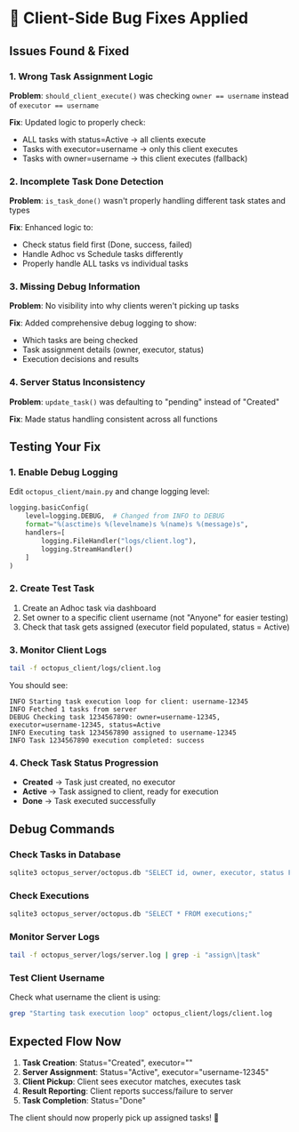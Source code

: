 # 🐛 Client-Side Bug Fixes Applied

## Issues Found & Fixed

### 1. **Wrong Task Assignment Logic**
**Problem**: `should_client_execute()` was checking `owner == username` instead of `executor == username`

**Fix**: Updated logic to properly check:
- ALL tasks with status=Active → all clients execute
- Tasks with executor=username → only this client executes
- Tasks with owner=username → this client executes (fallback)

### 2. **Incomplete Task Done Detection**
**Problem**: `is_task_done()` wasn't properly handling different task states and types

**Fix**: Enhanced logic to:
- Check status field first (Done, success, failed)
- Handle Adhoc vs Schedule tasks differently
- Properly handle ALL tasks vs individual tasks

### 3. **Missing Debug Information**
**Problem**: No visibility into why clients weren't picking up tasks

**Fix**: Added comprehensive debug logging to show:
- Which tasks are being checked
- Task assignment details (owner, executor, status)
- Execution decisions and results

### 4. **Server Status Inconsistency**
**Problem**: `update_task()` was defaulting to "pending" instead of "Created"

**Fix**: Made status handling consistent across all functions

## Testing Your Fix

### 1. **Enable Debug Logging**
Edit `octopus_client/main.py` and change logging level:
```python
logging.basicConfig(
    level=logging.DEBUG,  # Changed from INFO to DEBUG
    format="%(asctime)s %(levelname)s %(name)s %(message)s",
    handlers=[
        logging.FileHandler("logs/client.log"),
        logging.StreamHandler()
    ]
)
```

### 2. **Create Test Task**
1. Create an Adhoc task via dashboard
2. Set owner to a specific client username (not "Anyone" for easier testing)
3. Check that task gets assigned (executor field populated, status = Active)

### 3. **Monitor Client Logs**
```bash
tail -f octopus_client/logs/client.log
```

You should see:
```
INFO Starting task execution loop for client: username-12345
INFO Fetched 1 tasks from server
DEBUG Checking task 1234567890: owner=username-12345, executor=username-12345, status=Active
INFO Executing task 1234567890 assigned to username-12345
INFO Task 1234567890 execution completed: success
```

### 4. **Check Task Status Progression**
- **Created** → Task just created, no executor
- **Active** → Task assigned to client, ready for execution  
- **Done** → Task executed successfully

## Debug Commands

### Check Tasks in Database
```bash
sqlite3 octopus_server/octopus.db "SELECT id, owner, executor, status FROM tasks;"
```

### Check Executions
```bash
sqlite3 octopus_server/octopus.db "SELECT * FROM executions;"
```

### Monitor Server Logs
```bash
tail -f octopus_server/logs/server.log | grep -i "assign\|task"
```

### Test Client Username
Check what username the client is using:
```bash
grep "Starting task execution loop" octopus_client/logs/client.log
```

## Expected Flow Now

1. **Task Creation**: Status="Created", executor=""
2. **Server Assignment**: Status="Active", executor="username-12345" 
3. **Client Pickup**: Client sees executor matches, executes task
4. **Result Reporting**: Client reports success/failure to server
5. **Task Completion**: Status="Done"

The client should now properly pick up assigned tasks! 🎯
